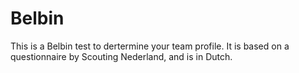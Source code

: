 # Belbin

This is a Belbin test to dertermine your team profile.
It is based on a questionnaire by Scouting Nederland, and is in Dutch.
